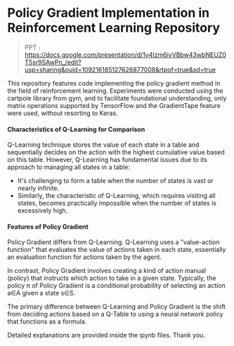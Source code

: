 # Policy Gradient Implementation in Reinforcement Learning Repository

> PPT : https://docs.google.com/presentation/d/1y4Izm6iyVBbw43wbNEUZ0T5sr9SAwPn_/edit?usp=sharing&ouid=109216185127626877008&rtpof=true&sd=true


This repository features code implementing the policy gradient method in the field of reinforcement learning. 
Experiments were conducted using the cartpole library from gym, and to facilitate foundational understanding, 
only matrix operations supported by TensorFlow and the GradientTape feature were used, without resorting to Keras.

#### Characteristics of Q-Learning for Comparison
Q-Learning technique stores the value of each state in a table and sequentially decides on the action with the highest cumulative value based on this table. 
However, Q-Learning has fundamental issues due to its approach to managing all states in a table:
 - It's challenging to form a table when the number of states is vast or nearly infinite.
 - Similarly, the characteristic of Q-Learning, which requires visiting all states, becomes practically impossible when the number of states is excessively high.

#### Features of Policy Gradient

Policy Gradient differs from Q-Learning. Q-Learning uses a "value-action function" that evaluates the value of actions taken in each state, 
essentially an evaluation function for actions taken by the agent.

In contrast, Policy Gradient involves creating a kind of action manual (policy) that instructs which action to take in a given state. Typically, 
the policy π of Policy Gradient is a conditional probability of selecting an action a∈A given a state s∈S.

The primary difference between Q-Learning and Policy Gradient is the shift from deciding actions based on a Q-Table to using a neural network policy that functions as a formula.

Detailed explanations are provided inside the ipynb files. Thank you.

